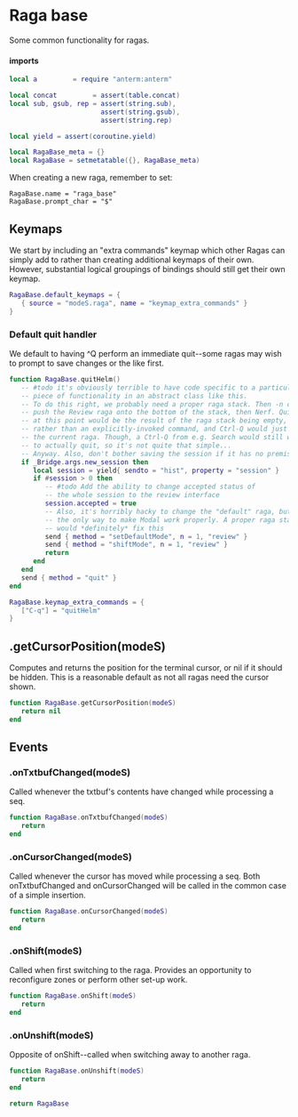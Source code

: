 # Raga base

Some common functionality for ragas\.


#### imports

```lua
local a         = require "anterm:anterm"

local concat         = assert(table.concat)
local sub, gsub, rep = assert(string.sub),
                       assert(string.gsub),
                       assert(string.rep)

local yield = assert(coroutine.yield)
```

```lua
local RagaBase_meta = {}
local RagaBase = setmetatable({}, RagaBase_meta)
```

When creating a new raga, remember to set:

```lua-example
RagaBase.name = "raga_base"
RagaBase.prompt_char = "$"
```


## Keymaps

We start by including an "extra commands" keymap which other Ragas can simply
add to rather than creating additional keymaps of their own\. However,
substantial logical groupings of bindings should still get their own keymap\.

```lua
RagaBase.default_keymaps = {
   { source = "modeS.raga", name = "keymap_extra_commands" }
}
```


### Default quit handler

We default to having ^Q perform an immediate quit\-\-some ragas may wish to
prompt to save changes or the like first\.

```lua
function RagaBase.quitHelm()
   -- #todo it's obviously terrible to have code specific to a particular
   -- piece of functionality in an abstract class like this.
   -- To do this right, we probably need a proper raga stack. Then -n could
   -- push the Review raga onto the bottom of the stack, then Nerf. Quit
   -- at this point would be the result of the raga stack being empty,
   -- rather than an explicitly-invoked command, and Ctrl-Q would just pop
   -- the current raga. Though, a Ctrl-Q from e.g. Search would still want
   -- to actually quit, so it's not quite that simple...
   -- Anyway. Also, don't bother saving the session if it has no premises...
   if _Bridge.args.new_session then
      local session = yield{ sendto = "hist", property = "session" }
      if #session > 0 then
         -- #todo Add the ability to change accepted status of
         -- the whole session to the review interface
         session.accepted = true
         -- Also, it's horribly hacky to change the "default" raga, but it's
         -- the only way to make Modal work properly. A proper raga stack
         -- would *definitely* fix this
         send { method = "setDefaultMode", n = 1, "review" }
         send { method = "shiftMode", n = 1, "review" }
         return
      end
   end
   send { method = "quit" }
end

RagaBase.keymap_extra_commands = {
   ["C-q"] = "quitHelm"
}
```


## <Raga>\.getCursorPosition\(modeS\)

Computes and returns the position for the terminal cursor,
or nil if it should be hidden\. This is a reasonable default
as not all ragas need the cursor shown\.

```lua
function RagaBase.getCursorPosition(modeS)
   return nil
end
```


## Events


### <Raga>\.onTxtbufChanged\(modeS\)

Called whenever the txtbuf's contents have changed while processing a seq\.

```lua
function RagaBase.onTxtbufChanged(modeS)
   return
end
```


### <Raga>\.onCursorChanged\(modeS\)

Called whenever the cursor has moved while processing a seq\.
Both onTxtbufChanged and onCursorChanged will be called in the
common case of a simple insertion\.

```lua
function RagaBase.onCursorChanged(modeS)
   return
end
```


### <Raga>\.onShift\(modeS\)

Called when first switching to the raga\. Provides an opportunity to
reconfigure zones or perform other set\-up work\.

```lua
function RagaBase.onShift(modeS)
   return
end
```


### <Raga>\.onUnshift\(modeS\)

Opposite of onShift\-\-called when switching away to another raga\.

```lua
function RagaBase.onUnshift(modeS)
   return
end
```


```lua
return RagaBase
```
